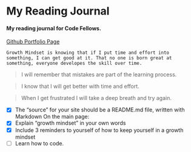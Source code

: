 # My Reading Journal

#### My reading journal for Code Fellows.

[Github Portfolio Page](https://drake-alexander.github.io/reading-notes/)

`Growth Mindset is knowing that if I put time and effort into something, I can get good at it. That no one is born great at something, everyone developes the skill over time.`	

> I will remember that mistakes are part of the learning process.

> I know that I will get better with time and effort.

> When I get frustrated I will take a deep breath and try again.

- [X] The “source” for your site should be a README.md file, written with Markdown
On the main page:
- [X] Explain “growth mindset” in your own words
- [X] Include 3 reminders to yourself of how to keep yourself in a growth mindset
- [ ] Learn how to code.
